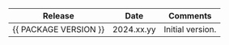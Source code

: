 | Release  | Date       | Comments             |
|----------|------------|----------------------|
| {{ PACKAGE VERSION }}    | 2024.xx.yy | Initial version.     |





